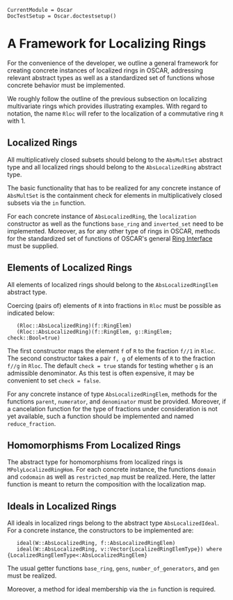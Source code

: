 ```@meta
CurrentModule = Oscar
DocTestSetup = Oscar.doctestsetup()
```

# A Framework for Localizing Rings

For the convenience of the developer, we outline a general framework for creating concrete instances of localized rings in OSCAR,
addressing relevant abstract types as well as a standardized set of functions whose concrete behavior must be implemented.

We roughly follow the outline of the previous subsection on localizing multivariate rings which provides illustrating examples.
With regard to notation, the name `Rloc` will refer to the localization of a commutative ring `R` with 1.

## Localized Rings

All multiplicatively closed subsets should belong to the `AbsMultSet` abstract type and all
localized rings should belong to the `AbsLocalizedRing` abstract type.

The basic functionality that has to be realized for any concrete instance of `AbsMultSet`
is the containment check for elements in multiplicatively closed subsets via the `in` function.

For each concrete instance of `AbsLocalizedRing`, the `localization` constructor as well as the
functions `base_ring` and `inverted_set` need to be implemented. Moreover, as for any other type
of rings in OSCAR, methods for the standardized set of functions of OSCAR's
general [Ring Interface](@ref) must be supplied.

## Elements of Localized Rings

All elements of localized rings should belong to the `AbsLocalizedRingElem` abstract type.

Coercing (pairs of) elements of `R` into fractions in `Rloc` must be possible as indicated below:

```
   (Rloc::AbsLocalizedRing)(f::RingElem)
   (Rloc::AbsLocalizedRing)(f::RingElem, g::RingElem; check::Bool=true)
```

The first constructor maps the element `f` of `R` to the fraction `f//1` in `Rloc`.
The second constructor takes a pair `f, g` of elements of `R` to the fraction `f//g`
in `Rloc`. The default `check = true` stands for testing whether `g` is an admissible
denominator. As this test is often expensive, it may be convenient
to set `check = false`.

For any concrete instance of type `AbsLocalizedRingElem`, methods for the functions
`parent`, `numerator`, and `denominator` must be provided. Moreover,
if a cancelation function for the type of fractions under consideration is
not yet available, such a function should be implemented and named
`reduce_fraction`.

## Homomorphisms From Localized Rings

The abstract type for homomorphisms from localized rings is `MPolyLocalizedRingHom`.
For each concrete instance, the functions `domain` and `codomain` as well as `restricted_map`
must be realized. Here, the latter function is meant to return the composition with the
localization map.

## Ideals in Localized Rings

All ideals in localized rings belong to the abstract type `AbsLocalizedIdeal`.
For a concrete instance, the constructors to be implemented are:

```
   ideal(W::AbsLocalizedRing, f::AbsLocalizedRingElem)
   ideal(W::AbsLocalizedRing, v::Vector{LocalizedRingElemType}) where {LocalizedRingElemType<:AbsLocalizedRingElem}
```

The usual getter functions  `base_ring`, `gens`, `number_of_generators`, and `gen`   must be realized.

Moreover, a method for ideal membership via the `in` function is required.




